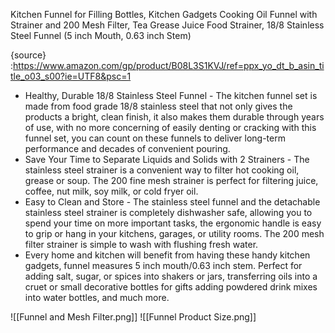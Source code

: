 Kitchen Funnel for Filling Bottles, Kitchen Gadgets Cooking Oil Funnel with Strainer and 200 Mesh Filter, Tea Grease Juice Food Strainer, 18/8 Stainless Steel Funnel (5 inch Mouth, 0.63 inch Stem)

{source} :https://www.amazon.com/gp/product/B08L3S1KVJ/ref=ppx_yo_dt_b_asin_title_o03_s00?ie=UTF8&psc=1

-   Healthy, Durable 18/8 Stainless Steel Funnel - The kitchen funnel set is made from food grade 18/8 stainless steel that not only gives the products a bright, clean finish, it also makes them durable through years of use, with no more concerning of easily denting or cracking with this funnel set, you can count on these funnels to deliver long-term performance and decades of convenient pouring.
-   Save Your Time to Separate Liquids and Solids with 2 Strainers - The stainless steel strainer is a convenient way to filter hot cooking oil, grease or soup. The 200 fine mesh strainer is perfect for filtering juice, coffee, nut milk, soy milk, or cold fryer oil.
-   Easy to Clean and Store - The stainless steel funnel and the detachable stainless steel strainer is completely dishwasher safe, allowing you to spend your time on more important tasks, the ergonomic handle is easy to grip or hang in your kitchens, garages, or utility rooms. The 200 mesh filter strainer is simple to wash with flushing fresh water.
-   Every home and kitchen will benefit from having these handy kitchen gadgets, funnel measures 5 inch mouth/0.63 inch stem. Perfect for adding salt, sugar, or spices into shakers or jars, transferring oils into a cruet or small decorative bottles for gifts adding powdered drink mixes into water bottles, and much more.

![[Funnel and Mesh Filter.png]]
![[Funnel Product Size.png]]